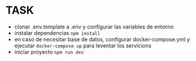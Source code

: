 # TASK

- clonar .env.template a .env y configurar las variables de entorno
- instalar dependencias ``` npm install ```
- en caso de necesitar base de datos, configurar docker-compose.yml y ejecutar ` docker-compose up ` para leventar los servicions
- iniciar proyecto ``` npm run dev ```